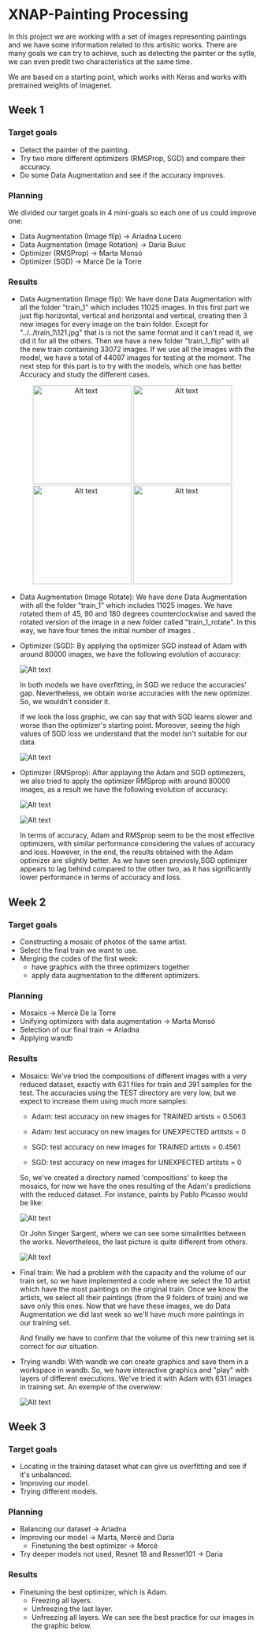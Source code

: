 # XNAP-Painting Processing 
In this project we are working with a set of images representing paintings and we have some information related to this artisitic works. There are many goals we can try to achieve, such as detecting the painter or the sytle, we can even predit two characteristics at the same time. 

We are based on a starting point, which works with Keras and works with pretrained weights of Imagenet.

## Week 1
### Target goals
- Detect the painter of the painting.
- Try two more different optimizers (RMSProp, SGD) and compare their accuracy.
- Do some Data Augmentation and see if the accuracy improves.

### Planning
We divided our target goals in 4 mini-goals so each one of us could improve one:
- Data Augmentation (Image flip) -> Ariadna Lucero
- Data Augmentation (Image Rotation) -> Daria Buiuc
- Optimizer (RMSProp) -> Marta Monsó
- Optimizer (SGD) -> Marcè De la Torre

### Results
- Data Augmentation (Image flip): We have done Data Augmentation with all the folder "train_1" which includes 11025 images. In this first part we just flip horizontal, vertical and horizontal and vertical, creating then 3 new images for every image on the train folder. Except for "../../train_1\121.jpg" that is is not the same format and it can't read it, we did it for all the others. Then we have a new folder "train_1_flip" with all the new train containing 33072 images. If we use all the images with the model, we have a total of 44097 images for testing at the moment. The next step for this part is to try with the models, which one has better Accuracy and study the different cases.

<p align="center">
    <img src="https://github.com/DCC-UAB/XNAPproject-grup07/blob/main/ouput/dat_aug_flip0.jpg" alt="Alt text" width="200"/> <img src="https://github.com/DCC-UAB/XNAPproject-grup07/blob/main/ouput/dat_aug_flip1.jpg" alt="Alt text" width="200"/> <img src="https://github.com/DCC-UAB/XNAPproject-grup07/blob/main/ouput/dat_aug_flip2.jpg" alt="Alt text" width="200"/> <img src="https://github.com/DCC-UAB/XNAPproject-grup07/blob/main/ouput/dat_aug_flip3.jpg" alt="Alt text" width="200"/> </div>

- Data Augmentation (Image Rotate): We have done Data Augmentation with all the folder "train_1" which includes 11025 images. We have rotated them of 45, 90 and 180 degrees counterclockwise and saved the rotated version of the image in a new folder called "train_1_rotate". In this way, we have four times the initial number of images .

- Optimizer (SGD): By applying the optimizer SGD instead of Adam with around 80000 images, we have the following evolution of accuracy:

    ![Alt text](https://github.com/DCC-UAB/XNAPproject-grup07/blob/ebd4ecb6b481321ae315b75d05784402dd550ecc/ouput/model_accuracy.png)

    In both models we have overfitting, in SGD we reduce the accuracies' gap. Nevertheless, we obtain worse accuracies with the new optimizer. So, we wouldn't consider it.

    If we look the loss graphic, we can say that with SGD learns slower and worse than the optimizer's starting point. Moreover, seeing the high values of SGD loss we understand that the model isn't suitable for our data. 

    ![Alt text](https://github.com/DCC-UAB/XNAPproject-grup07/blob/ebd4ecb6b481321ae315b75d05784402dd550ecc/ouput/model_loss.png)

- Optimizer (RMSprop): After applaying the Adam and SGD optimezers, we also tried to apply the optimizer RMSprop with around 80000 images, as a result we have the following evolution of accuracy:


    ![Alt text](https://github.com/DCC-UAB/XNAPproject-grup07/blob/f8232212d00e00508efd644bc216e4bf4f5522a1/ouput/model_accuracy_adam_sgd_rsmprop.png) 

    ![Alt text](https://github.com/DCC-UAB/XNAPproject-grup07/blob/f8232212d00e00508efd644bc216e4bf4f5522a1/ouput/model_loss_adam_sgd_rsmprop.png)

    
    In terms of accuracy, Adam and RMSprop seem to be the most effective optimizers, with similar performance considering the values of accuracy and loss. However, in the end, the results obtained with the Adam optimizer are slightly better. As we have seen previosly,SGD optimizer appears to lag behind compared to the other two, as it has significantly lower performance in terms of accuracy and loss.



## Week 2
### Target goals
- Constructing a mosaic of photos of the same artist. 
- Select the final train we want to use.
- Merging the codes of the first week: 
    - have graphics with the three optimizers together 
    - apply data augmentation to the different optimizers.

### Planning
- Mosaics -> Mercè De la Torre
- Unifying optimizers with data augmentation -> Marta Monsó
- Selection of our final train -> Ariadna
- Applying wandb


### Results
- Mosaics: We've tried the compositions of different images with a very reduced dataset, exactly with 631 files for train and 391 samples for the test. The accuracies using the TEST directory are very low, but we expect to increase them using much more samples:
    - Adam: test accuracy on new images for TRAINED artists = 0.5063
    - Adam: test accuracy on new images for UNEXPECTED artitsts =  0

    - SGD: test accuracy on new images for TRAINED artists = 0.4561
    - SGD: test accuracy on new images for UNEXPECTED artitsts =  0

    So, we've created a directory named 'compositions' to keep the mosaics, for now we have the ones resulting of the Adam's predictions with the reduced dataset. For instance, paints by Pablo Picasso would be like:

    ![Alt text](https://github.com/DCC-UAB/XNAPproject-grup07/blob/7b87d343c7eb66e18fad638b09197006617e3c05/compostions/predictions_631_images/composition_Pablo%20Picasso.png)

    Or John Singer Sargent, where we can see some simalirities between the works. Nevertheless, the last picture is quite different from others.

    ![Alt text](https://github.com/DCC-UAB/XNAPproject-grup07/blob/7b87d343c7eb66e18fad638b09197006617e3c05/compostions/predictions_631_images/composition_John%20Singer%20Sargent.png)

- Final train: We had a problem with the capacity and the volume of our train set, so we have implemented a code where we select the 10 artist which have the most paintings on the original train. Once we know the artists, we select all their paintings (from the 9 folders of train) and we save only this ones. 
    Now that we have these images, we do Data Augmentation we did last week so we'll have much more paintings in our training set.
    
    And finally we have to confirm that the volume of this new training set is correct for our situation.

- Trying wandb: With wandb we can create graphics and save them in a workspace in wandb. So, we have interactive graphics and "play" with layers of different executions. We've tried it with Adam with 631 images in training set. An exemple of the overwiew: 

    ![Alt text](https://github.com/DCC-UAB/XNAPproject-grup07/blob/main/wandb/wandb_dashboard_631_images.png)


## Week 3
### Target goals
- Locating in the training dataset what can give us overfitting and see if it's unbalanced.
- Improving our model.
- Trying different models.

### Planning
- Balancing our dataset -> Ariadna
- Improving our model -> Marta, Mercè and Daria
    - Finetuning the best optimizer -> Mercè
- Try deeper models not used, Resnet 18 and Resnet101 -> Daria

### Results
- Finetuning the best optimizer, which is Adam.
    - Freezing all layers.
    - Unfreezing the last layer.
    - Unfreezing all layers.
    We can see the best practice for our images in the graphic below.



